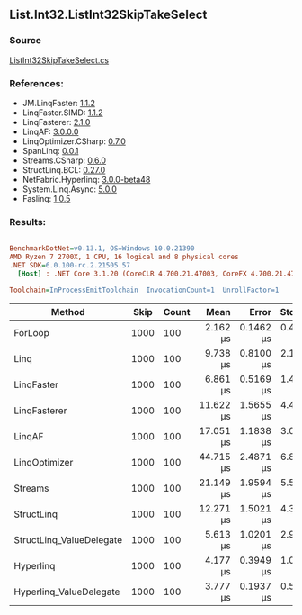 ﻿## List.Int32.ListInt32SkipTakeSelect

### Source
[ListInt32SkipTakeSelect.cs](../LinqBenchmarks/List/Int32/ListInt32SkipTakeSelect.cs)

### References:
- JM.LinqFaster: [1.1.2](https://www.nuget.org/packages/JM.LinqFaster/1.1.2)
- LinqFaster.SIMD: [1.1.2](https://www.nuget.org/packages/LinqFaster.SIMD/1.0.3)
- LinqFasterer: [2.1.0](https://www.nuget.org/packages/LinqFasterer/2.1.0)
- LinqAF: [3.0.0.0](https://www.nuget.org/packages/LinqAF/3.0.0.0)
- LinqOptimizer.CSharp: [0.7.0](https://www.nuget.org/packages/LinqOptimizer.CSharp/0.7.0)
- SpanLinq: [0.0.1](https://www.nuget.org/packages/SpanLinq/0.0.1)
- Streams.CSharp: [0.6.0](https://www.nuget.org/packages/Streams.CSharp/0.6.0)
- StructLinq.BCL: [0.27.0](https://www.nuget.org/packages/StructLinq/0.27.0)
- NetFabric.Hyperlinq: [3.0.0-beta48](https://www.nuget.org/packages/NetFabric.Hyperlinq/3.0.0-beta48)
- System.Linq.Async: [5.0.0](https://www.nuget.org/packages/System.Linq.Async/5.0.0)
- Faslinq: [1.0.5](https://www.nuget.org/packages/Faslinq/1.0.5)

### Results:
``` ini

BenchmarkDotNet=v0.13.1, OS=Windows 10.0.21390
AMD Ryzen 7 2700X, 1 CPU, 16 logical and 8 physical cores
.NET SDK=6.0.100-rc.2.21505.57
  [Host] : .NET Core 3.1.20 (CoreCLR 4.700.21.47003, CoreFX 4.700.21.47101), X64 RyuJIT DEBUG  [AttachedDebugger]

Toolchain=InProcessEmitToolchain  InvocationCount=1  UnrollFactor=1  

```
|                   Method | Skip | Count |      Mean |     Error |    StdDev |    Median |         Ratio | RatioSD | Allocated |
|------------------------- |----- |------ |----------:|----------:|----------:|----------:|--------------:|--------:|----------:|
|                  ForLoop | 1000 |   100 |  2.162 μs | 0.1462 μs | 0.4124 μs |  2.050 μs |      baseline |         |         - |
|                     Linq | 1000 |   100 |  9.738 μs | 0.8100 μs | 2.1197 μs |  9.400 μs |  4.66x slower |   1.29x |     152 B |
|               LinqFaster | 1000 |   100 |  6.861 μs | 0.5169 μs | 1.4748 μs |  6.550 μs |  3.28x slower |   0.88x |   1,368 B |
|             LinqFasterer | 1000 |   100 | 11.622 μs | 1.5655 μs | 4.4155 μs |  9.750 μs |  5.62x slower |   2.47x |   5,304 B |
|                   LinqAF | 1000 |   100 | 17.051 μs | 1.1838 μs | 3.0977 μs | 15.650 μs |  8.19x slower |   2.24x |         - |
|            LinqOptimizer | 1000 |   100 | 44.715 μs | 2.4871 μs | 6.8916 μs | 43.600 μs | 21.41x slower |   5.56x |   9,392 B |
|                  Streams | 1000 |   100 | 21.149 μs | 1.9594 μs | 5.5904 μs | 19.100 μs | 10.15x slower |   3.09x |     936 B |
|               StructLinq | 1000 |   100 | 12.271 μs | 1.5021 μs | 4.3097 μs | 10.300 μs |  5.91x slower |   2.48x |      96 B |
| StructLinq_ValueDelegate | 1000 |   100 |  5.613 μs | 1.0201 μs | 2.9105 μs |  4.200 μs |  2.72x slower |   1.52x |         - |
|                Hyperlinq | 1000 |   100 |  4.177 μs | 0.3949 μs | 1.0263 μs |  3.900 μs |  2.01x slower |   0.58x |         - |
|  Hyperlinq_ValueDelegate | 1000 |   100 |  3.777 μs | 0.1937 μs | 0.5433 μs |  3.700 μs |  1.81x slower |   0.44x |         - |
